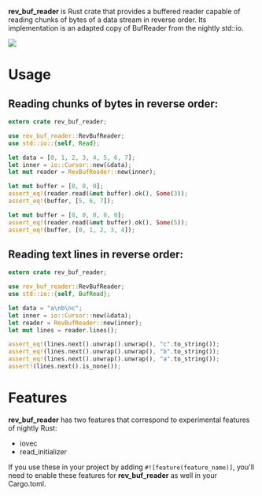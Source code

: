 **rev_buf_reader** is Rust crate that provides a buffered reader capable of reading chunks of bytes of a data stream in reverse order. Its implementation is an adapted copy of BufReader from the nightly std::io.

[![](https://meritbadge.herokuapp.com/rev_buf_reader)](https://crates.io/crates/rev_buf_reader)

# Usage

## Reading chunks of bytes in reverse order:

```rust
extern crate rev_buf_reader;

use rev_buf_reader::RevBufReader;
use std::io::{self, Read};

let data = [0, 1, 2, 3, 4, 5, 6, 7];
let inner = io::Cursor::new(&data);
let mut reader = RevBufReader::new(inner);

let mut buffer = [0, 0, 0];
assert_eq!(reader.read(&mut buffer).ok(), Some(3));
assert_eq!(buffer, [5, 6, 7]);

let mut buffer = [0, 0, 0, 0, 0];
assert_eq!(reader.read(&mut buffer).ok(), Some(5));
assert_eq!(buffer, [0, 1, 2, 3, 4]);
```

## Reading text lines in reverse order:

```rust
extern crate rev_buf_reader;

use rev_buf_reader::RevBufReader;
use std::io::{self, BufRead};

let data = "a\nb\nc";
let inner = io::Cursor::new(&data);
let reader = RevBufReader::new(inner);
let mut lines = reader.lines();

assert_eq!(lines.next().unwrap().unwrap(), "c".to_string());
assert_eq!(lines.next().unwrap().unwrap(), "b".to_string());
assert_eq!(lines.next().unwrap().unwrap(), "a".to_string());
assert!(lines.next().is_none());
```

# Features

**rev_buf_reader** has two features that correspond to experimental features of nightly Rust:

- iovec 
- read_initializer

If you use these in your project by adding `#![feature(feature_name)]`, you'll need to enable these features for **rev_buf_reader** as well in your Cargo.toml.
